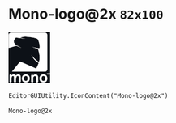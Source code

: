 # Mono-logo@2x `82x100`
<img src="/img/Mono-logo@2x.png" width=82 height=100>

``` CSharp
EditorGUIUtility.IconContent("Mono-logo@2x")
```
```
Mono-logo@2x
```

